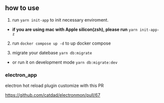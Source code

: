 ## how to use

1. run `yarn init-app` to init necessary enviroment.

- **if you are using mac with Apple silicon(zsh), please run** `yarn init-app-z`

2. run `docker compose up -d` to up docker compose

3. migrate your datebase `yarn db:migrate`

- or run it on development mode `yarn db:migrate:dev`

### electron_app

electron hot reload plugin customize with this PR

https://github.com/catdad/electronmon/pull/67
